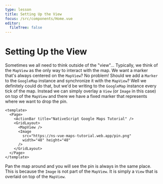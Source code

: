 ```yaml
---
type: lesson
title: Setting Up the View
focus: /src/components/Home.vue
editor:
  fileTree: false
---
```


# Setting Up the View

Sometimes we all need to think outside of the "view"... Typically, we think of the `MapView` as the only way to interact with the map. We want a marker that's always centered on the `MapView`? No problem! Should we add a `Marker` to the `GoogleMap` instance and synchronize it with the `MapView`? Well we definitely could do that, but we'd be writing to the `GoogleMap` instance every tick of the map. Instead we can simply overlay a `View` (or `Image` in this case) on top of the `MapView` and there we have a fixed marker that represents where we want to drop the pin. 

```vue
<template>
  <Page>
    <ActionBar title="NativeScript Google Maps Tutorial" />
    <GridLayout>
      <MapView />
      <Image
        src="https://ns-vue-maps-tutorial.web.app/pin.png"
        width="48" height="48"
      />
    </GridLayout>
  </Page>
</template>
```

Pan the map around and you will see the pin is always in the same place. This is because the `Image` is not part of the `MapView`. It is simply a `View` that is overlaid on top of the `MapView`. 